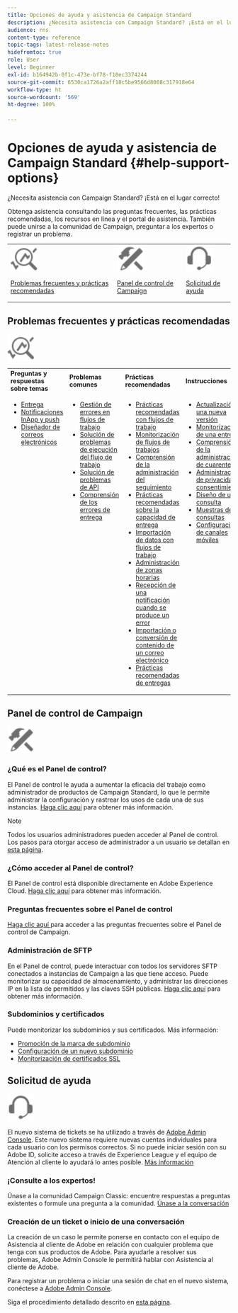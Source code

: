 ```yaml
---
title: Opciones de ayuda y asistencia de Campaign Standard
description: ¿Necesita asistencia con Campaign Standard? ¡Está en el lugar correcto!
audience: rns
content-type: reference
topic-tags: latest-release-notes
hidefromtoc: true
role: User
level: Beginner
exl-id: b164942b-0f1c-473e-bf78-f10ec3374244
source-git-commit: 6530ca1726a2aff18c5be9566d8008c317918e64
workflow-type: ht
source-wordcount: '569'
ht-degree: 100%

---
```


# Opciones de ayuda y asistencia de Campaign Standard {#help-support-options}

¿Necesita asistencia con Campaign Standard? ¡Está en el lugar correcto!

Obtenga asistencia consultando las preguntas frecuentes, las prácticas recomendadas, los recursos en línea y el portal de asistencia. También puede unirse a la comunidad de Campaign, preguntar a los expertos o registrar un problema.

<table>
    <tr>
        <td><img src="start/using/assets/do-not-localize/icon-faq.svg" width="60px"><p><a href="#faq">Problemas frecuentes y prácticas recomendadas</a></p></td>
        <td><img src="start/using/assets/do-not-localize/icon-control-panel.svg" width="60px"><p><a href="#control-panel">Panel de control de Campaign</a></p></td>
        <td><img src="start/using/assets/do-not-localize/icon-support.svg" width="60px"><p><a href="#support">Solicitud de ayuda</a></p></td>
    </tr>
</table>

## Problemas frecuentes y prácticas recomendadas

<img src="start/using/assets/do-not-localize/icon-faq.svg" width="60px">

<table>
    <tr><td><strong>Preguntas y respuestas sobre temas</strong></td><td><strong>Problemas comunes</strong></td><td><strong>Prácticas recomendadas</strong></td><td><strong>Instrucciones</strong></td></tr>
    <tr>
    <td valign="top">
        <ul>
        <li><a href="sending/using/monitor-deliverability.md">Entrega</a></li>
        <li><a href="administration/using/aep-faq.md">Notificaciones InApp y push</a></li>
        <li><a href="designing/using/faq-email-designer.md">Diseñador de correos electrónicos</a></li>
        </ul>
    </td>
    <td valign="top">
        <ul>
        <li><a href="automating/using/monitoring-workflow-execution.md#error-management">Gestión de errores en flujos de trabajo</a></li>
        <li><a href="automating/using/best-practices-workflows.md">Solución de problemas de ejecución del flujo de trabajo</a></li>
        <li><a href="api/using/troubleshooting.md">Solución de problemas de API</a></li>
        <li><a href="sending/using/understanding-delivery-failures.md">Comprensión de los errores de entrega</a></li>
        </ul>
    </td>
   <td valign="top">
        <ul>
        <li><a href="automating/using/best-practices-workflows.md">Prácticas recomendadas con flujos de trabajo</a></li>
        <li><a href="automating/using/about-workflow-execution.md">Monitorización de flujos de trabajos</a></li>
        <li><a href="sending/using/tracking-messages.md">Comprensión de la administración del seguimiento</a></li>
        <li><a href="sending/using/about-deliverability.md">Prácticas recomendadas sobre la capacidad de entrega</a></li>
        <li><a href="automating/using/creating-import-workflow-templates.md">Importación de datos con flujos de trabajo</a></li>
        <li><a href="sending/using/sending-messages-at-the-recipient-s-time-zone.md">Administración de zonas horarias</a></li>
        <li><a href="sending/using/receiving-alerts-when-failures-happen.md">Recepción de una notificación cuando se produce un error</a></li>
        <li><a href="designing/using/using-existing-content.md">Importación o conversión de contenido de un correo electrónico</a></li>
        <li><a href="sending/using/delivery-best-practices.md">Prácticas recomendadas de entregas</a></li>
        </ul>
    </td>
    <td valign="top">
        <ul>
        <li><a href="rn/using/release-planning.md">Actualización a una nueva versión</a></li>
        <li><a href="sending/using/monitoring-a-delivery.md">Monitorización de una entrega</a></li>
        <li><a href="sending/using/understanding-quarantine-management.md">Comprensión de la administración de cuarentenas</a></li>
        <li><a href="start/using/privacy-management.md">Administración de privacidad y consentimientos</a></li>
        <li><a href="automating/using/query.md">Diseño de una consulta</a></li>
        <li><a href="automating/using/query-samples.md">Muestras de consultas</a></li>
        <li><a href="administration/using/push-tracking.md">Configuración de canales móviles</a></li>
        </ul>
    </td>
    </tr>
</table>

## Panel de control de Campaign

<img src="start/using/assets/do-not-localize/icon-control-panel.svg" width="60px">

### ¿Qué es el Panel de control?

El Panel de control le ayuda a aumentar la eficacia del trabajo como administrador de productos de Campaign Standard, lo que le permite administrar la configuración y rastrear los usos de cada una de sus instancias.
[Haga clic aquí](https://experienceleague.adobe.com/docs/control-panel/using/discover-control-panel/key-features.html?lang=es#discover-control-panel) para obtener más información.

>[!NOTE]
>
>Todos los usuarios administradores pueden acceder al Panel de control. Los pasos para otorgar acceso de administrador a un usuario se detallan en [esta página](https://experienceleague.adobe.com/docs/control-panel/using/discover-control-panel/managing-permissions.html?lang=es#discover-control-panel).

### ¿Cómo acceder al Panel de control?

El Panel de control está disponible directamente en Adobe Experience Cloud. [Haga clic aquí](https://experienceleague.adobe.com/docs/control-panel/using/discover-control-panel/managing-permissions.html?lang=es#discover-control-panel) para obtener más información.

### Preguntas frecuentes sobre el Panel de control

[Haga clic aquí ](https://experienceleague.adobe.com/docs/control-panel/using/faq.html?lang=es) para acceder a las preguntas frecuentes sobre el Panel de control de Campaign.

### Administración de SFTP

En el Panel de control, puede interactuar con todos los servidores SFTP conectados a instancias de Campaign a las que tiene acceso. Puede monitorizar su capacidad de almacenamiento, y administrar las direcciones IP en la lista de permitidos y las claves SSH públicas. [Haga clic aquí](https://experienceleague.adobe.com/docs/control-panel/using/sftp-management/about-sftp-management.html?lang=es#sftp-management) para obtener más información.

### Subdominios y certificados

Puede monitorizar los subdominios y sus certificados. Más información:

* [Promoción de la marca de subdominio](https://experienceleague.adobe.com/docs/control-panel/using/subdomains-and-certificates/subdomains-branding.html?lang=es#subdomains-and-certificates)
* [Configuración de un nuevo subdominio](https://experienceleague.adobe.com/docs/control-panel/using/subdomains-and-certificates/setting-up-new-subdomain.html?lang=es#subdomains-and-certificates)
* [Monitorización de certificados SSL](https://experienceleague.adobe.com/docs/control-panel/using/subdomains-and-certificates/renewing-subdomain-certificate.html?lang=es#subdomains-and-certificates)

## Solicitud de ayuda

<img src="start/using/assets/do-not-localize/icon-support.svg" width="60px">

El nuevo sistema de tickets se ha utilizado a través de [Adobe Admin Console](https://adminconsole.adobe.com/overview). Este nuevo sistema requiere nuevas cuentas individuales para cada usuario con los permisos correctos. Si no puede iniciar sesión con su Adobe ID, solicite acceso a través de Experience League y el equipo de Atención al cliente lo ayudará lo antes posible. [Más información](https://helpx.adobe.com/es/enterprise/admin-guide.html/enterprise/using/support-for-experience-cloud.ug.html)

### ¡Consulte a los expertos!

Únase a la comunidad Campaign Classic: encuentre respuestas a preguntas existentes o formule una pregunta a la comunidad. [Únase a la conversación](https://experienceleaguecommunities.adobe.com/t5/adobe-campaign-standard/ct-p/adobe-campaign-standard-community)

### Creación de un ticket o inicio de una conversación

La creación de un caso le permite ponerse en contacto con el equipo de Asistencia al cliente de Adobe en relación con cualquier problema que tenga con sus productos de Adobe. Para ayudarle a resolver sus problemas, Adobe Admin Console le permitirá hablar con Asistencia al cliente de Adobe.

Para registrar un problema o iniciar una sesión de chat en el nuevo sistema, conéctese a [Adobe Admin Console](https://adminconsole.adobe.com/overview).

Siga el procedimiento detallado descrito en [esta página](https://helpx.adobe.com/es/enterprise/admin-guide.html/enterprise/using/support-for-experience-cloud.ug.html).
